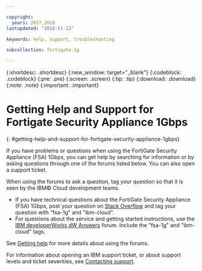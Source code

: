 ```yaml
---

copyright:
  years: 2017,2018
lastupdated: "2018-11-12"

keywords: help, support, troubleshooting

subcollection: fortigate-1g

---
```


{:shortdesc: .shortdesc}
{:new_window: target="_blank"}
{:codeblock: .codeblock}
{:pre: .pre}
{:screen: .screen}
{:tip: .tip}
{:download: .download}
{:note: .note}
{:important: .important}

# Getting Help and Support for Fortigate Security Appliance 1Gbps
{: #getting-help-and-support-for-fortigate-security-appliance-1gbps}

If you have problems or questions when using the FortiGate Security Appliance (FSA) 1Gbps, you can get help by searching for information or by asking questions through one of the forums listed below. You can also open a support ticket.

When using the forums to ask a question, tag your question so that it is seen by the IBM© Cloud development teams.

* If you have technical questions about the FortiGate Security Appliance (FSA) 1Gbps, post your question on [Stack Overflow](https://stackoverflow.com/search?q=fsa-1g+ibm-cloud) and tag your question with "fsa-1g" and "ibm-cloud".
* For questions about the service and getting started instructions, use the [IBM developerWorks dW Answers](https://developer.ibm.com/answers/topics/fsa-1g.html?smartspace=ibm-cloud) forum. Include the "fsa-1g" and "ibm-cloud" tags.

See [Getting help](https://{DomainName}/docs/get-support?topic=get-support-using-avatar) for more details about using the forums.

For information about opening an IBM support ticket, or about support levels and ticket severities, see [Contacting support](/docs/get-support?topic=get-support-contacting-bluemix-support-dedicated-local).
